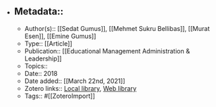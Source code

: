 - ## Metadata::
    - Author(s):: [[Sedat Gumus]], [[Mehmet Sukru Bellibas]], [[Murat Esen]], [[Emine Gumus]]
    - Type:: [[Article]]
    - Publication:: [[Educational Management Administration & Leadership]]
    - Topics:: 
    - Date:: 2018
    - Date added:: [[March 22nd, 2021]]
    - Zotero links:: [Local library](zotero://select/library/items/3XKARXQ9), [Web library](https://www.zotero.org/users/7147715/items/3XKARXQ9)
    - Tags:: #[[ZoteroImport]]
